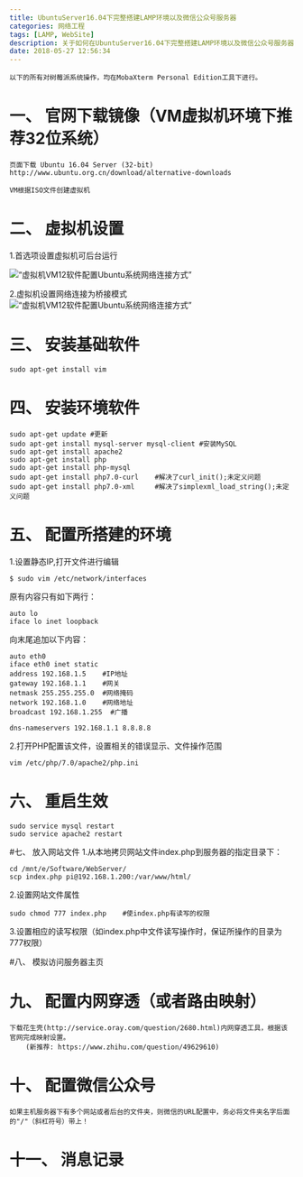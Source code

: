 ```yaml
---
title: UbuntuServer16.04下完整搭建LAMP环境以及微信公众号服务器
categories: 网络工程
tags: [LAMP, WebSite]
description: 关于如何在UbuntuServer16.04下完整搭建LAMP环境以及微信公众号服务器
date: 2018-05-27 12:56:34
---
```

```
以下的所有对树莓派系统操作，均在MobaXterm Personal Edition工具下进行。
```

# 一、	官网下载镜像（VM虚拟机环境下推荐32位系统）
```
页面下载 Ubuntu 16.04 Server (32-bit) http://www.ubuntu.org.cn/download/alternative-downloads

VM根据ISO文件创建虚拟机
```


# 二、	虚拟机设置
1.首选项设置虚拟机可后台运行

![“虚拟机VM12软件配置Ubuntu系统网络连接方式”](/img/blog_pic/虚拟机首选项设置后台运行系统.png)

2.虚拟机设置网络连接为桥接模式
![“虚拟机VM12软件配置Ubuntu系统网络连接方式”](/img/blog_pic/虚拟机VM12软件配置Ubuntu系统网络连接方式.png)

# 三、	安装基础软件
```
sudo apt-get install vim
```

# 四、	安装环境软件
```
sudo apt-get update #更新
sudo apt-get install mysql-server mysql-client #安装MySQL
sudo apt-get install apache2 
sudo apt-get install php
sudo apt-get install php-mysql
sudo apt-get install php7.0-curl	#解决了curl_init();未定义问题
sudo apt-get install php7.0-xml		#解决了simplexml_load_string();未定义问题
```

# 五、	配置所搭建的环境

1.设置静态IP,打开文件进行编辑
```
$ sudo vim /etc/network/interfaces
```

原有内容只有如下两行：

```
auto lo
iface lo inet loopback
```

向末尾追加以下内容：

```
auto eth0
iface eth0 inet static
address 192.168.1.5    #IP地址
gateway 192.168.1.1    #网关
netmask 255.255.255.0  #网络掩码
network 192.168.1.0    #网络地址
broadcast 192.168.1.255  #广播

dns-nameservers 192.168.1.1 8.8.8.8 
```

2.打开PHP配置该文件，设置相关的错误显示、文件操作范围

```
vim /etc/php/7.0/apache2/php.ini
```

# 六、	重启生效

```
sudo service mysql restart
sudo service apache2 restart
```

#七、	放入网站文件
1.从本地拷贝网站文件index.php到服务器的指定目录下：

```
cd /mnt/e/Software/WebServer/
scp index.php pi@192.168.1.200:/var/www/html/
```

2.设置网站文件属性

```
sudo chmod 777 index.php  	#使index.php有读写的权限
```

3.设置相应的读写权限（如index.php中文件读写操作时，保证所操作的目录为777权限）


#八、	模拟访问服务器主页



# 九、	配置内网穿透（或者路由映射）

```
下载花生壳(http://service.oray.com/question/2680.html)内网穿透工具，根据该官网完成映射设置。
	(新推荐: https://www.zhihu.com/question/49629610)
```

# 十、	配置微信公众号

```
如果主机服务器下有多个网站或者后台的文件夹，则微信的URL配置中，务必将文件夹名字后面的"/"（斜杠符号）带上！
 ```

# 十一、	消息记录

